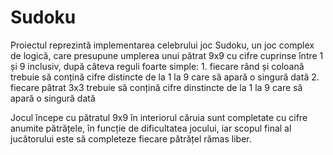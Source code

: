<h1>Sudoku</h1>
Proiectul reprezintă implementarea celebrului joc Sudoku, un joc complex de logică, care presupune umplerea unui pătrat 9x9 cu cifre cuprinse între 1 și 9 inclusiv, după câteva reguli foarte simple:
  1. fiecare rând și coloană trebuie să conțină cifre distincte de la 1 la 9 care să apară o singură dată
  2. fiecare pătrat 3x3 trebuie să conțină cifre dinstincte de la 1 la 9 care să apară o singură dată
 
Jocul începe cu pătratul 9x9 în interiorul căruia sunt completate cu cifre anumite pătrățele, în funcție de dificultatea jocului, iar scopul final al jucătorului este să completeze fiecare pătrățel rămas liber.
